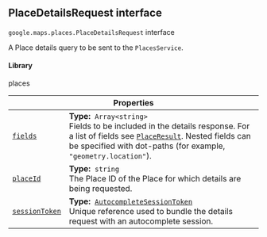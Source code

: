 
<h2 id="PlaceDetailsRequest">PlaceDetailsRequest interface</h2>
<p>
<code><span itemprop="path">google.maps.places</span>.<span itemprop="name">PlaceDetailsRequest</span></code>
interface
</p>
<p>A Place details query to be sent to the <code>PlacesService</code>.</p>
<h4>Library</h4>
<p>places</p>
<div class="devsite-table-wrapper"><table class="properties responsive" summary="interface PlaceDetailsRequest - Properties">
<thead>
<tr><th colspan="2">Properties</th>
</tr></thead>
<tbody>
<tr id="PlaceDetailsRequest.fields">
<td itemprop="property"><code><a class="secret-link" href="#PlaceDetailsRequest.fields"><span>fields</span></a></code></td>
<td><div><strong>Type:</strong>&nbsp; <code>Array&lt;string&gt;</code></div>
<div class="desc">Fields to be included in the details response. For a list of fields see <code><a href="PlaceResult.md">PlaceResult</a></code>. Nested fields can be specified with dot-paths (for example, <code>"geometry.location"</code>).</div></td>
</tr>
<tr id="PlaceDetailsRequest.placeId">
<td itemprop="property"><code><a class="secret-link" href="#PlaceDetailsRequest.placeId"><span>placeId</span></a></code></td>
<td><div><strong>Type:</strong>&nbsp; <code>string</code></div>
<div class="desc">The Place ID of the Place for which details are being requested.</div></td>
</tr>
<tr id="PlaceDetailsRequest.sessionToken">
<td itemprop="property"><code><a class="secret-link" href="#PlaceDetailsRequest.sessionToken"><span>sessionToken</span></a></code></td>
<td><div><strong>Type:</strong>&nbsp; <code><a href="AutocompleteSessionToken.md">AutocompleteSessionToken</a></code></div>
<div class="desc">Unique reference used to bundle the details request with an autocomplete session.</div></td>
</tr>
</tbody>
</table></div>
